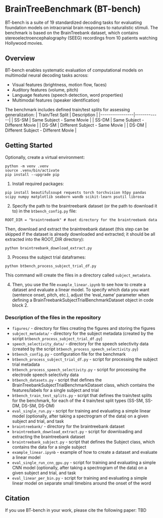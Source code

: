 # BrainTreeBenchmark (BT-bench)

BT-bench is a suite of 19 standardized decoding tasks for evaluating foundation models on intracranial brain responses to naturalistic stimuli. The benchmark is based on the BrainTreebank dataset, which contains stereoelectroencephalography (SEEG) recordings from 10 patients watching Hollywood movies.

## Overview

BT-bench enables systematic evaluation of computational models on multimodal neural decoding tasks across:
- Visual features (brightness, motion flow, faces)
- Auditory features (volume, pitch) 
- Language features (speech detection, word properties)
- Multimodal features (speaker identification)

The benchmark includes defined train/test splits for assessing generalization:
| Train/Test Split | Description |
|-----------------|-------------|
| SS-SM | Same Subject - Same Movie |
| SS-DM | Same Subject - Different Movie | 
| DS-SM | Different Subject - Same Movie |
| DS-DM | Different Subject - Different Movie |

## Getting Started

Optionally, create a virtual environment:
```
python -m venv .venv
source .venv/bin/activate
pip install --upgrade pip
```

1. Install required packages:
```
pip install beautifulsoup4 requests torch torchvision h5py pandas scipy numpy matplotlib seaborn wandb scikit-learn psutil librosa
```

2. Specify the path to the braintreebank dataset (or the path to download it to) in the `btbench_config.py` file: 
```
ROOT_DIR = "braintreebank" # Root directory for the braintreebank data
```
Then, download and extract the braintreebank dataset (this step can be skipped if the dataset is already downloaded and extracted; it should be all extracted into the ROOT_DIR directory):
```
python braintreebank_download_extract.py
```

3. Process the subject trial dataframes:
```
python btbench_process_subject_trial_df.py
```
This command will create the files in a directory called `subject_metadata`.

4. Then, you use the file `example_linear.ipynb` to see how to create a dataset and evaluate a linear model.
To specify which data you want (sentence onset, pitch, etc.), adjust the ‘eval_name’ parameter when defining a BrainTreebankSubjectTrialBenchmarkDataset
object in code block 2. 

### Description of the files in the repository
- `figures/` - directory for files creating the figures and storing the figures
- `subject_metadata/` - directory for the subject metadata (created by the script `btbench_process_subject_trial_df.py`)
- `speech_selectivity_data/` - directory for the speech selectivity data (created by the script `btbench_process_speech_selectivity.py`)
- `btbench_config.py` - configuration file for the benchmark
- `btbench_process_subject_trial_df.py` - script for processing the subject trial metadata
- `btbench_process_speech_selectivity.py` - script for processing the electrode speech selectivity data
- `btbench_datasets.py` - script that defines the BrainTreebankSubjectTrialBenchmarkDataset class, which contains the features/labels for a single subject and trial
- `btbench_train_test_splits.py` - script that defines the train/test splits for the benchmark, for each of the 4 train/test split types (SS-SM, SS-DM, DS-SM, DS-DM)
- `eval_single_run.py` - script for training and evaluating a simple linear model (optionally, after taking a spectrogram of the data) on a given subject and trial, and task
- `braintreebank/` - directory for the braintreebank dataset
- `braintreebank_download_extract.py` - script for downloading and extracting the braintreebank dataset
- `braintreebank_subject.py` - script that defines the Subject class, which contains the data for a single subject
- `example_linear.ipynb` - example of how to create a dataset and evaluate a linear model
- `eval_single_run_cnn_gpu.py` - script for training and evaluating a simple CNN model (optionally, after taking a spectrogram of the data) on a given subject and trial, and task
- `eval_linear_per_bin.py` - script for training and evaluating a simple linear model on separate small timebins around the onset of the word

## Citation

If you use BT-bench in your work, please cite the following paper:
TBD
